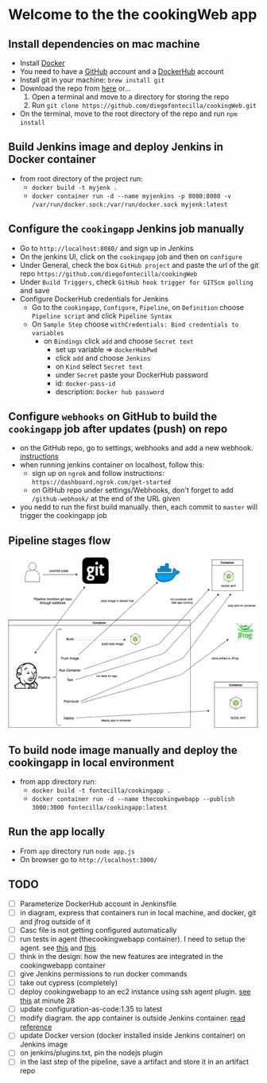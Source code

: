 # Welcome to the the cookingWeb app

## Install dependencies on mac machine

* Install [Docker](https://docs.docker.com/docker-for-mac/install/)
* You need to have a [GitHub](https://github.com/) account and a [DockerHub](https://www.docker.com/) account
* Install git in your machine: `brew install git`
* Download the repo from [here](https://github.com/diegofontecilla/cookingWeb) or...
  1. Open a terminal and move to a directory for storing the repo
  1. Run `git clone https://github.com/diegofontecilla/cookingWeb.git`
* On the terminal, move to the root directory of the repo and run `npm install`

## Build Jenkins image and deploy Jenkins in Docker container

* from root directory of the project run:
  * `docker build -t myjenk .`
  * `docker container run -d --name myjenkins -p 8080:8080 -v /var/run/docker.sock:/var/run/docker.sock myjenk:latest`

## Configure the `cookingapp` Jenkins job manually

* Go to `http://localhost:8080/` and sign up in Jenkins
* On the jenkins UI, click on the `cookingapp` job and then on `configure`
* Under General, check the box `GitHub project` and paste the url of the git repo `https://github.com/diegofontecilla/cookingWeb`
* Under `Build Triggers`, check `GitHub hook trigger for GITScm polling` and save
* Configure DockerHub credentials for Jenkins
  * Go to the `cookingapp`, `Configure`, `Pipeline`, on `Definition` choose `Pipeline script` and click `Pipeline Syntax`
  * On `Sample Step` choose `withCredentials: Bind credentials to variables`
    * on `Bindings` click `add` and choose `Secret text`
      * set up variable => `dockerHubPwd`
      * click `add` and choose `Jenkins`
      * on `Kind` select `Secret text`
      * under `Secret` paste your DockerHub password
      * id: `docker-pass-id`
      * description: `Docker hub password`

## Configure `webhooks` on GitHub to build the `cookingapp` job after updates (push) on repo

* on the GitHub repo, go to settings, webhooks and add a new webhook.
[instructions](https://embeddedartistry.com/blog/2017/12/21/jenkins-kick-off-a-ci-build-with-github-push-notifications/)
* when running jenkins container on localhost, follow this:
  * sign up on `ngrok` and follow instructions: `https://dashboard.ngrok.com/get-started`
  * on GitHub repo under settings/Webhooks, don't forget to add `/github-webhook/` at the
  end of the URL given
* you nedd to run the first build manually. then, each commit to `master` will trigger the
cookingapp job

## Pipeline stages flow

![Stages flow](./diagrams/PipelineStageFlow.png)

## To build node image manually and deploy the cookingapp in local environment

* from app directory run:
  * `docker build -t fontecilla/cookingapp .`
  * `docker container run -d --name thecookingwebapp --publish 3000:3000 fontecilla/cookingapp:latest`

## Run the app locally

* From `app` directory run `node app.js`
* On browser go to `http://localhost:3000/`

## TODO

* [ ] Parameterize DockerHub account in Jenkinsfile
* [ ] in diagram, express that containers run in local machine, and docker, git and jfrog outside of it
* [ ] Casc file is not getting configured automatically
* [ ] run tests in agent (thecookingwebapp container). I need to setup the agent. see [this](https://docs.microsoft.com/en-us/azure/devops/pipelines/agents/docker?view=azure-devops) and [this](https://devopscube.com/docker-containers-as-build-slaves-jenkins/)
* [ ] think in the design: how the new features are integrated in the cookingwebapp container
* [ ] give Jenkins permissions to run docker commands
* [ ] take out cypress (completely)
* [ ] deploy cookingwebapp to an ec2 instance using ssh agent plugin. [see this](https://www.youtube.com/watch?v=gdbA3vR2eDs) at minute 28
* [ ] update configuration-as-code:1.35 to latest
* [ ] modify diagram. the app container is outside Jenkins container. [read reference](https://medium.com/@manav503/how-to-build-docker-images-inside-a-jenkins-container-d59944102f30)
* [ ] update Docker version (docker installed inside Jenkins container) on Jenkins image
* [ ] on jenkins/plugins.txt, pin the nodejs plugin
* [ ] in the last step of the pipeline, save a artifact and store it in an artifact repo
